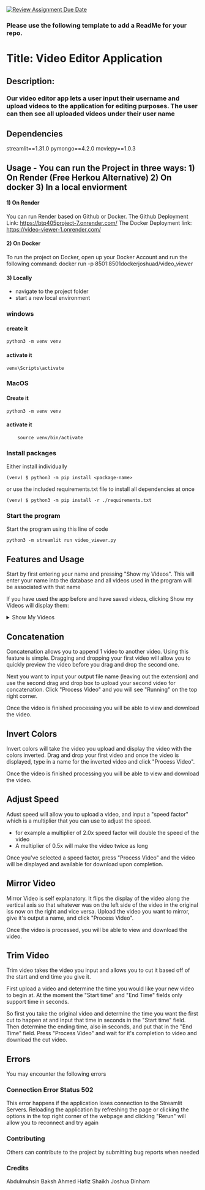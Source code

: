 [![Review Assignment Due Date](https://classroom.github.com/assets/deadline-readme-button-24ddc0f5d75046c5622901739e7c5dd533143b0c8e959d652212380cedb1ea36.svg)](https://classroom.github.com/a/545oUMxH)

### Please use the following template to add a ReadMe for your repo.

# Title: Video Editor Application
## Description:
### Our video editor app lets a user input their username and upload videos to the application for editing purposes. The user can then see all uploaded videos under their user name

## Dependencies
streamlit==1.31.0
pymongo==4.2.0
moviepy==1.0.3

## Usage - You can run the Project in three ways: 1) On Render (Free Herkou Alternative)  2) On docker 3) In a local enviorment

#### 1) On Render
You can run Render based on Github or Docker.
The Github Deployment Link: https://btp405project-7.onrender.com/
The Docker Deployment link: https://video-viewer-1.onrender.com/


#### 2) On Docker
To run the project on Docker, open up your Docker Account and run the following command:
docker run -p 8501:8501dockerjoshuad/video_viewer 

#### 3) Locally
- navigate to the project folder
- start a new local environment
### windows
#### create it
```
python3 -m venv venv
```


#### activate it
```
venv\Scripts\activate
```

### MacOS
#### Create it
```
python3 -m venv venv
```

#### activate it
```
	source venv/bin/activate
```

### Install packages

Either install individually

```
(venv) $ python3 -m pip install <package-name>
```

 or use the included requirements.txt file to install all dependencies at once
 ```
 (venv) $ python3 -m pip install -r ./requirements.txt
```

### Start the program

Start the program using this line of code

```
python3 -m streamlit run video_viewer.py
```
## Features and Usage

Start by first entering your name and pressing "Show my Videos". 
This will enter your name into the database and all videos used in the program will be associated with that name

If you have used the app before and have saved videos, clicking Show my Videos will display them:
<details><summary> Show My Videos </summary>
<img width="550" alt="video_viewer-show-my-videos" src="https://github.com/BTP405/project-1-group-13-nbb/assets/122370310/aff44d82-70be-4fb1-b02a-819263f7bd41">
</details>

## Concatenation

Concatenation allows you to append 1 video to another video. Using this feature is simple. Dragging and dropping your first video will allow you to quickly preview the video before you drag and drop the second one.

Next you want to input your output file name (leaving out the extension) and use the second drag and drop box to upload your second video for concatenation. Click "Process Video" and you will see "Running" on the top right corner. 

Once the video is finished processing you will be able to view and download the video.

## Invert Colors

Invert colors will take the video you upload and display the video with the colors inverted.
Drag and drop your first video and once the video is displayed, type in a name for the inverted video and click "Process Video".

Once the video is finished processing you will be able to view and download the video.

## Adjust Speed

Adust speed will allow you to upload a video, and input a "speed factor" which is a multiplier that you can use to adjust the speed.
- for example a multiplier of 2.0x speed factor will double the speed of the video
- A multiplier of 0.5x will make the video twice as long

Once you've selected a speed factor, press "Process Video" and the video will be displayed and available for download upon completion.

## Mirror Video

Mirror Video is self explanatory. It flips the display of the video along the vertical axis so that whatever was on the left side of the video in the original iss now on the right and vice versa. Upload the video you want to mirror, give it's output a name, and click "Process Video". 

Once the video is processed, you will be able to view and download the video.

## Trim Video

Trim video takes the video you input and allows you to cut it based off of the start and end time you give it.

First upload a video and determine the time you would like your new video to begin at.
At the moment the "Start time" and "End Time" fields only support time in seconds.

So first you take the original video and determine the time you want the first cut to happen at and input that time in seconds in the "Start time" field. Then determine the ending time, also in seconds, and put that in the "End Time" field. Press "Process Video" and wait for it's completion to video and download the cut video.

## Errors

You may encounter the following errors
### Connection Error Status 502

This error happens if the application loses connection to the Streamlit Servers. Reloading the application by refreshing the page or clicking the options in the top right corner of the webpage and clicking "Rerun" will allow you to reconnect and try again

### Contributing

Others can contribute to the project by submitting bug reports when needed

### Credits
Abdulmuhsin Baksh
Ahmed Hafiz Shaikh
Joshua Dinham
